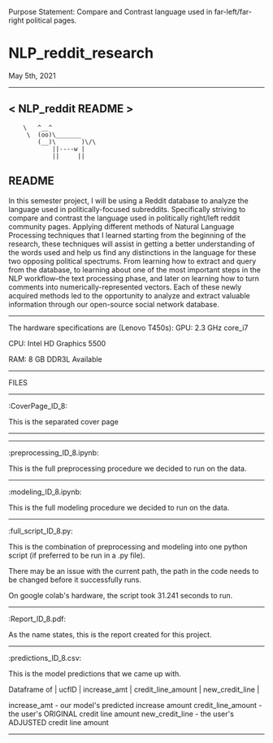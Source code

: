 Purpose Statement: Compare and Contrast language used in far-left/far-right political pages.

# NLP_reddit_research

May 5th, 2021


 ________________
< NLP_reddit README >
 ----------------
        \   ^__^
         \  (oo)\_______
            (__)\       )\/\
                ||----w |
                ||     ||

README
-------------------------------------
In this semester project, I will be using a Reddit database to analyze the language used
in politically-focused subreddits. Specifically striving to compare and contrast the language
used in politically right/left reddit community pages. Applying different methods of Natural
Language Processing techniques that I learned starting from the beginning of the research,
these techniques will assist in getting a better understanding of the words used and help
us find any distinctions in the language for these two opposing political spectrums. From
learning how to extract and query from the database, to learning about one of the most
important steps in the NLP workflow–the text processing phase, and later on learning how to
turn comments into numerically-represented vectors. Each of these newly acquired methods
led to the opportunity to analyze and extract valuable information through our open-source
social network database.

------------
The hardware specifications are (Lenovo	T450s):
GPU: 2.3 GHz core_i7

CPU: Intel HD Graphics 5500

RAM: 8 GB DDR3L Available

------------





FILES

-------------------------------------
:CoverPage_ID_8:

This is the separated cover page


-------------------------------------

-------------------------------------
:preprocessing_ID_8.ipynb:

This is the full preprocessing procedure we decided to run on the data. 


-------------------------------------
:modeling_ID_8.ipynb:

This is the full modeling procedure we decided to run on the data.


-------------------------------------
:full_script_ID_8.py: 

This is the combination of preprocessing and modeling into one python script (if preferred to be run in a .py file).

There may be an issue with the current path, the path in the code needs to be changed before it successfully runs.

On google colab's hardware, the script took 31.241 seconds to run.


-------------------------------------
:Report_ID_8.pdf:

As the name states, this is the report created for this project.


-------------------------------------
:predictions_ID_8.csv:

This is the model predictions that we came up with. 

Dataframe of
| ucfID | increase_amt | credit_line_amount | new_credit_line |

increase_amt - our model's predicted increase amount
credit_line_amount - the user's ORIGINAL credit line amount
new_credit_line - the user's ADJUSTED credit line amount


-------------------------------------
